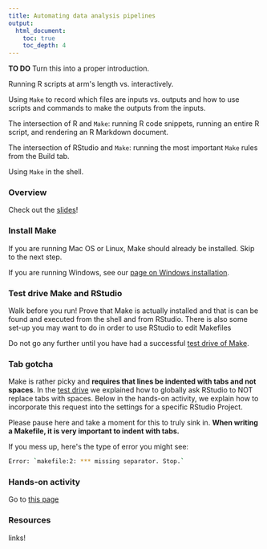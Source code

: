 ```yaml
---
title: Automating data analysis pipelines
output:
  html_document:
    toc: true
    toc_depth: 4
---
```


__TO DO__ Turn this into a proper introduction.

Running R scripts at arm's length vs. interactively.

Using `Make` to record which files are inputs vs. outputs and how to use scripts and commands to make the outputs from the inputs. 

The intersection of R and `Make`: running R code snippets, running an entire R script, and rendering an R Markdown document.

The intersection of RStudio and `Make`: running the most important `Make` rules from the Build tab.

Using `Make` in the shell.

### Overview

Check out the [slides](automation01_slides/slides.html)!

### Install Make

If you are running Mac OS or Linux, Make should already be installed. Skip to the next step.

If you are running Windows, see our [page on Windows installation](automation02_windows.html).
  
### Test drive Make and RStudio

Walk before you run! Prove that Make is actually installed and that is can be found and executed from the shell and from RStudio. There is also some set-up you may want to do in order to use RStudio to edit Makefiles

Do not go any further until you have had a successful [test drive of Make](automation03_make-test-drive.html).

### Tab gotcha

Make is rather picky and __requires that lines be indented with tabs and not spaces__. In the [test drive](automation03_make-test-drive.html) we explained how to globally ask RStudio to NOT replace tabs with spaces. Below in the hands-on activity, we explain how to incorporate this request into the settings for a specific RStudio Project.

Please pause here and take a moment for this to truly sink in. __When writing a Makefile, it is very important to indent with tabs.__

If you mess up, here's the type of error you might see:

```sh
Error: `makefile:2: *** missing separator. Stop.`
```

### Hands-on activity

Go to [this page](automation04_make-activity.html)

### Resources

links!